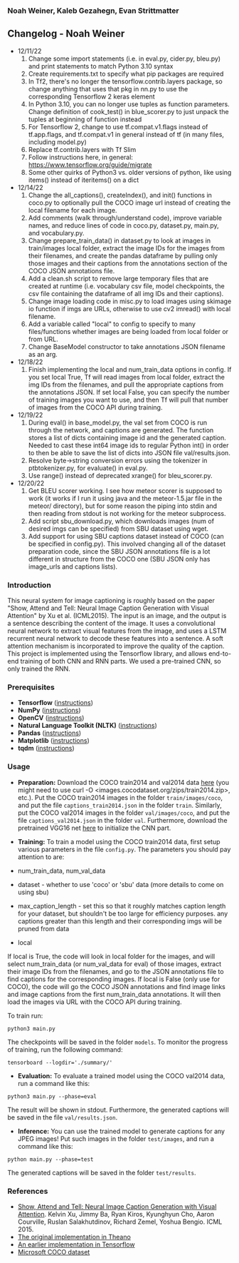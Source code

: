 ### Noah Weiner, Kaleb Gezahegn, Evan Strittmatter ###  


## Changelog - Noah Weiner ##  
* 12/11/22  
    1. Change some import statements (i.e. in eval.py, cider.py, bleu.py) and print statements to match Python 3.10 syntax  
    2. Create requirements.txt to specify what pip packages are required  
    3. In Tf2, there's no longer the tensorflow.contrib.layers package, so change anything that uses that pkg in nn.py to use the corresponding Tensorflow 2 keras element  
    4. In Python 3.10, you can no longer use tuples as function parameters. Change definition of cook_test() in blue_scorer.py to just unpack the tuples at beginning of function instead  
    5. For Tensorflow 2, change to use tf.compat.v1.flags instead of tf.app.flags, and tf.compat.v1 in general instead of tf (in many files, including model.py)  
    6. Replace tf.contrib.layers with Tf Slim  
    7. Follow instructions here, in general: https://www.tensorflow.org/guide/migrate  
    8. Some other quirks of Python3 vs. older versions of python, like using items() instead of iteritems() on a dict  
* 12/14/22  
    1. Change the all_captions(), createIndex(), and init() functions in coco.py to optionally pull the COCO image url instead of creating the local filename for each image.  
    2. Add comments (walk through/understand code), improve variable names, and reduce lines of code in coco.py, dataset.py, main.py, and vocabulary.py.  
    3. Change prepare_train_data() in dataset.py to look at images in train/images local folder, extract the image IDs for the images from their filenames, and create the pandas dataframe by pulling only those images and
    their captions from the annotations section of the COCO JSON annotations file.  
    4. Add a clean.sh script to remove large temporary files that are created at runtime (i.e. vocabulary csv file, model checkpoints, the csv file containing the dataframe of all img IDs and their captions).  
    5. Change image loading code in misc.py to load images using skimage io function if imgs are URLs, otherwise to use cv2 imread() with local filename.
    6. Add a variable called "local" to config to specify to many files/functions whether images are being loaded from local folder or from URL.
    7. Change BaseModel constructor to take annotations JSON filename as an arg.
* 12/18/22  
    1. Finish implementing the local and num_train_data options in config. If you set local True, Tf will read images from local folder, extract the img IDs from the filenames, and pull the appropriate captions from the annotations JSON. If set local False, you can specify the number of training images you want to use, and then Tf will pull that number of images from the COCO API during training.  
* 12/19/22
    1. During eval() in base_model.py, the val set from COCO is run through the network, and captions are generated. The function stores a list of dicts containing image id and the generated caption. Needed to cast these int64 image ids to regular Python int() in order to then be able to save the list of dicts into JSON file val/results.json.
    2. Resolve byte->string conversion errors using the tokenizer in ptbtokenizer.py, for evaluate() in eval.py.
    3. Use range() instead of deprecated xrange() for bleu_scorer.py.
* 12/20/22
    1. Get BLEU scorer working. I see how meteor scorer is supposed to work (it works if I run it using java and the meteor-1.5.jar file in the meteor/ directory), but for some reason the piping into stdin and then reading from stdout is not working for the meteor subprocess.
    2. Add script sbu_download.py, which downloads images (num of desired imgs can be specified) from SBU dataset using wget.
    3. Add support for using SBU captions dataset instead of COCO (can be specified in config.py). This involved changing all of the dataset preparation code, since the SBU JSON annotations file is a lot different in structure from the COCO one (SBU JSON only has image_urls and captions lists).


  
### Introduction
This neural system for image captioning is roughly based on the paper "Show, Attend and Tell: Neural Image Caption Generation with Visual Attention" by Xu et al. (ICML2015). The input is an image, and the output is a sentence describing the content of the image. It uses a convolutional neural network to extract visual features from the image, and uses a LSTM recurrent neural network to decode these features into a sentence. A soft attention mechanism is incorporated to improve the quality of the caption. This project is implemented using the Tensorflow library, and allows end-to-end training of both CNN and RNN parts. We used a pre-trained CNN, so only trained the RNN.

### Prerequisites
* **Tensorflow** ([instructions](https://www.tensorflow.org/install/))
* **NumPy** ([instructions](https://scipy.org/install.html))
* **OpenCV** ([instructions](https://pypi.python.org/pypi/opencv-python))
* **Natural Language Toolkit (NLTK)** ([instructions](http://www.nltk.org/install.html))
* **Pandas** ([instructions](https://scipy.org/install.html))
* **Matplotlib** ([instructions](https://scipy.org/install.html))
* **tqdm** ([instructions](https://pypi.python.org/pypi/tqdm))

### Usage
* **Preparation:** Download the COCO train2014 and val2014 data [here](http://cocodataset.org/#download) (you might need to use curl -O <images.cocodataset.org/zips/train2014.zip>, etc.). Put the COCO train2014 images in the folder `train/images/coco`, and put the file `captions_train2014.json` in the folder `train`. Similarly, put the COCO val2014 images in the folder `val/images/coco`, and put the file `captions_val2014.json` in the folder `val`. Furthermore, download the pretrained VGG16 net [here](https://app.box.com/s/idt5khauxsamcg3y69jz13w6sc6122ph) to initialize the CNN part.

* **Training:**
To train a model using the COCO train2014 data, first setup various parameters in the file `config.py`. The parameters you should pay attention to are:
* num_train_data, num_val_data
* dataset - whether to use 'coco' or 'sbu' data (more details to come on using sbu)
* max_caption_length - set this so that it roughly matches caption length for your dataset, but shouldn't be too large for efficiency purposes. any captions greater than this length and their corresponding imgs will be pruned from data
* local

If local is True, the code will look in local folder for the images, and will select num_train_data (or num_val_data for eval) of those images, extract their image IDs from the filenames, and go to the JSON annotations file to find captions for the corresponding images. If local is False (only use for COCO), the code will go the COCO JSON annotations and find image links and image captions from the first num_train_data annotations. It will then load the images via URL with the COCO API during training.

To train run:
```shell
python3 main.py
```
The checkpoints will be saved in the folder `models`. 
To monitor the progress of training, run the following command:
```shell
tensorboard --logdir='./summary/'
```

* **Evaluation:**
To evaluate a trained model using the COCO val2014 data, run a command like this:
```shell
python3 main.py --phase=eval
```
The result will be shown in stdout. Furthermore, the generated captions will be saved in the file `val/results.json`.

* **Inference:**
You can use the trained model to generate captions for any JPEG images! Put such images in the folder `test/images`, and run a command like this:
```shell
python main.py --phase=test
```
The generated captions will be saved in the folder `test/results`.


### References
* [Show, Attend and Tell: Neural Image Caption Generation with Visual Attention](https://arxiv.org/abs/1502.03044). Kelvin Xu, Jimmy Ba, Ryan Kiros, Kyunghyun Cho, Aaron Courville, Ruslan Salakhutdinov, Richard Zemel, Yoshua Bengio. ICML 2015.
* [The original implementation in Theano](https://github.com/kelvinxu/arctic-captions)
* [An earlier implementation in Tensorflow](https://github.com/jazzsaxmafia/show_attend_and_tell.tensorflow)
* [Microsoft COCO dataset](http://mscoco.org/)
